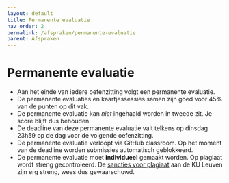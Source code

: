 ```yaml
---
layout: default
title: Permanente evaluatie
nav_order: 2
permalink: /afspraken/permanente-evaluatie
parent: Afspraken
---
```


# Permanente evaluatie

* Aan het einde van iedere oefenzitting volgt een permanente evaluatie.
* De permanente evaluaties en kaartjessessies samen zijn goed voor 45% van de punten op dit vak.
* De permanente evaluatie kan *niet* ingehaald worden in tweede zit. Je score blijft dus behouden.
* De deadline van deze permanente evaluatie valt telkens op dinsdag 23h59 op de dag voor de volgende oefenzitting.
* De permanente evaluatie verloopt via GitHub classroom. Op het moment van de deadline worden submissies automatisch geblokkeerd.
* De permanente evaluatie moet **individueel** gemaakt worden. Op plagiaat wordt streng gecontroleerd. De [sancties voor plagiaat](https://www.kuleuven.be/onderwijs/plagiaat/sanctionering) aan de KU Leuven zijn erg streng, wees dus gewaarschuwd.
